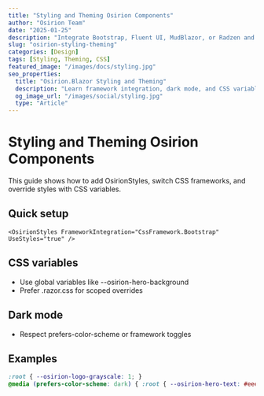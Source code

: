 ```yaml
---
title: "Styling and Theming Osirion Components"
author: "Osirion Team"
date: "2025-01-25"
description: "Integrate Bootstrap, Fluent UI, MudBlazor, or Radzen and customize components using CSS variables."
slug: "osirion-styling-theming"
categories: [Design]
tags: [Styling, Theming, CSS]
featured_image: "/images/docs/styling.jpg"
seo_properties:
  title: "Osirion.Blazor Styling and Theming"
  description: "Learn framework integration, dark mode, and CSS variable customization for Osirion components."
  og_image_url: "/images/social/styling.jpg"
  type: "Article"
---
```


# Styling and Theming Osirion Components

This guide shows how to add OsirionStyles, switch CSS frameworks, and override styles with CSS variables.

## Quick setup

```razor
<OsirionStyles FrameworkIntegration="CssFramework.Bootstrap" UseStyles="true" />
```

## CSS variables

- Use global variables like --osirion-hero-background
- Prefer .razor.css for scoped overrides

## Dark mode

- Respect prefers-color-scheme or framework toggles

## Examples

```css
:root { --osirion-logo-grayscale: 1; }
@media (prefers-color-scheme: dark) { :root { --osirion-hero-text: #eee; } }
```
